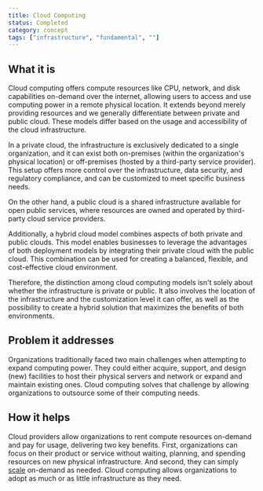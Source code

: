 ```yaml
---
title: Cloud Computing
status: Completed
category: concept
tags: ["infrastructure", "fundamental", ""]
---
```


## What it is

Cloud computing offers compute resources like CPU, network, and disk capabilities on-demand over the internet, allowing users to access and use computing power in a remote physical location. 
It extends beyond merely providing resources and we generally differentiate between private and public cloud. 
These models differ based on the usage and accessibility of the cloud infrastructure.

In a private cloud, the infrastructure is exclusively dedicated to a single organization, 
and it can exist both on-premises (within the organization's physical location) or off-premises (hosted by a third-party service provider). 
This setup offers more control over the infrastructure, data security, and regulatory compliance, 
and can be customized to meet specific business needs.

On the other hand, a public cloud is a shared infrastructure available for open public services, 
where resources are owned and operated by third-party cloud service providers. 

Additionally, a hybrid cloud model combines aspects of both private and public clouds. 
This model enables businesses to leverage the advantages of both deployment models by integrating their private cloud with the public cloud. 
This combination can be used for creating a balanced, flexible, and cost-effective cloud environment.

Therefore, the distinction among cloud computing models isn't solely about whether the infrastructure is private or public. 
It also involves the location of the infrastructure and the customization level it can offer, 
as well as the possibility to create a hybrid solution that maximizes the benefits of both environments.

## Problem it addresses

Organizations traditionally faced two main challenges when attempting to expand computing power. 
They could either acquire, support, and design (new) facilities to host their physical servers and network or expand and maintain existing ones. 
Cloud computing solves that challenge by allowing organizations to outsource some of their computing needs. 

## How it helps

Cloud providers allow organizations to rent compute resources on-demand and pay for usage, delivering two key benefits.
First, organizations can focus on their product or service without waiting, planning, and spending resources on new physical infrastructure. And second, they can simply [scale](/scalability/) on-demand as needed.
Cloud computing allows organizations to adopt as much or as little infrastructure as they need.
